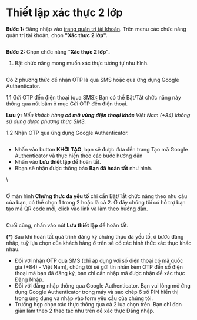 # Thiết lập xác thực 2 lớp

**Bước 1:** Đăng nhập vào [trang quản trị tài khoản](https://dashboard.console.vngcloud.vn/). Trên menu các chức năng quản trị tài khoản, chọn **"Xác thực 2 lớp".**

<figure><img src="https://docs.vngcloud.vn/download/attachments/22938012/image2023-10-17_16-35-17.png?version=1&#x26;modificationDate=1697535318000&#x26;api=v2" alt=""><figcaption></figcaption></figure>

**Bước 2:** Chọn chức năng “**Xác thực 2 lớp**”**.**

1. Bật chức năng mong muốn xác thực tương tự như hình.&#x20;

<figure><img src="https://docs.vngcloud.vn/download/thumbnails/22938012/image2023-10-17_16-38-37.png?version=1&#x26;modificationDate=1697535518000&#x26;api=v2" alt=""><figcaption></figcaption></figure>

Có 2 phương thức để nhận OTP là qua SMS hoặc qua ứng dụng Google Authenticator.

&#x20;       1.1 Gửi OTP đến điện thoại (qua SMS): Bạn có thể Bật/Tắt chức năng này thông qua nút bấm ở mục Gửi OTP đến điện thoại.

**Lưu** **ý:** _Nếu_ _khách_ _hàng_ _**có mã vùng điện thoại khác** Việt Nam (+84) không sử dụng được_ _phương_ _thức SMS._

&#x20;       1.2 Nhận OTP qua ứng dụng Google Authenticator.

<figure><img src="https://docs.vngcloud.vn/download/attachments/22938012/Screen%20Shot%202020-10-19%20at%2012.06.17.png?version=2&#x26;modificationDate=1603163213000&#x26;api=v2" alt=""><figcaption></figcaption></figure>

* Nhấn vào button **KHỞI TẠO**, bạn sẽ được đưa đến trang Tạo mã Google Authenticator và thực hiện theo các bước hướng dẫn
* Nhấn vào **Lưu thiết lập** để hoàn tất.
* Bbạn sẽ nhận được thông báo **Bạn đã hoàn tất** như hình.

\


<figure><img src="https://docs.vngcloud.vn/download/thumbnails/22938012/Screen%20Shot%202020-10-20%20at%2009.50.59.png?version=1&#x26;modificationDate=1603162482000&#x26;api=v2" alt=""><figcaption></figcaption></figure>

Ở màn hình **Chứng thực đa yếu tố** chỉ cần Bật/Tắt chức năng theo nhu cầu của bạn, có thể chọn 1 trong 2 hoặc là cả 2. Ở đây chúng tôi có hỗ trợ bạn tạo mã QR code mới, click vào link và làm theo hướng dẫn.

<figure><img src="https://docs.vngcloud.vn/download/attachments/22938012/Screen%20Shot%202020-10-20%20at%2009.59.47.png?version=2&#x26;modificationDate=1603163157000&#x26;api=v2" alt=""><figcaption></figcaption></figure>

Cuối cùng, nhấn vào nút **Lưu thiết lập** để hoàn tất.

**(\*)** Sau khi hoàn tất quá trình đăng ký chứng thực đa yếu tố, ở bước đăng nhập, tuỳ lựa chọn của khách hàng ở trên sẽ có các hình thức xác thực khác nhau.

* Đối với nhận OTP qua SMS (chỉ áp dụng với số diện thoại có mã quốc gia (+84) - Việt Nam), chúng tôi sẽ gửi tin nhắn kèm OTP đến số điện thoại mà bạn đã đăng ký, bạn chỉ cần nhập mã được nhận để xác thực Đăng Nhập.
* Đối với đăng nhập thông qua Google Authenticator. Bạn vui lòng mở ứng dụng Google Authenticator trong máy và sao chép 6 số PIN hiển thị trong ứng dụng và nhập vào form yêu cầu của chúng tôi.
* Trường hợp chọn xác thực thông qua cả 2 lựa chọn trên. Bạn chỉ đơn giản làm theo 2 thao tác như trên để xác thực Đăng nhập.
